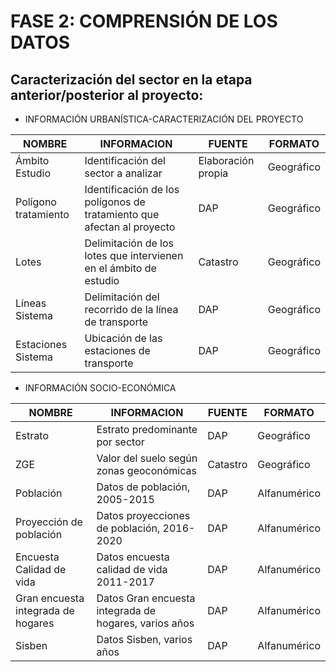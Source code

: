 
# FASE 2: COMPRENSIÓN DE LOS DATOS
## Caracterización del sector en la etapa anterior/posterior al proyecto:

* INFORMACIÓN URBANÍSTICA-CARACTERIZACIÓN DEL PROYECTO

|NOMBRE |INFORMACION|FUENTE|FORMATO|
|-----|-----|-----|-----|
|Ámbito Estudio|Identificación del sector a analizar|Elaboración propia|Geográfico|
|Polígono tratamiento|Identificación de los polígonos de tratamiento que afectan al proyecto|DAP|Geográfico|
|Lotes|Delimitación de los lotes que intervienen en el ámbito de estudio|Catastro|Geográfico|
|Líneas Sistema|Delimitación del recorrido de la línea de transporte|DAP|Geográfico|
|Estaciones Sistema|Ubicación de las estaciones de transporte|DAP|Geográfico|

* INFORMACIÓN SOCIO-ECONÓMICA

|NOMBRE |INFORMACION|FUENTE|FORMATO|
|-----|-----|-----|-----|
|Estrato|Estrato predominante por sector|DAP|Geográfico|
|ZGE|Valor del suelo según zonas geoconómicas|Catastro|Geográfico|
|Población |Datos de población, 2005-2015|DAP|Alfanumérico|
|Proyección de población |Datos proyecciones de población, 2016-2020|DAP|Alfanumérico|
|Encuesta Calidad de vida|Datos encuesta calidad de vida 2011-2017|DAP|Alfanumérico|
|Gran encuesta integrada de hogares|Datos Gran encuesta integrada de hogares, varios años|DAP|Alfanumérico|
|Sisben|Datos Sisben, varios años|DAP|Alfanumérico|

